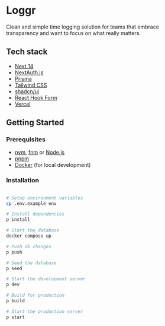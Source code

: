 # Loggr

Clean and simple time logging solution for teams that embrace transparency and want to focus on what really matters.

## Tech stack

- [Next 14](https://nextjs.org)
- [NextAuth.js](https://next-auth.js.org)
- [Prisma](https://prisma.io)
- [Tailwind CSS](https://tailwindcss.com)
- [shadcn/ui](https://ui.shadcn.com/)
- [React Hook Form](https://react-hook-form.com)
- [Vercel](https://vercel.com)

## Getting Started

### Prerequisites

- [nvm](https://github.com/nvm-sh/nvm), [fnm](https://github.com/Schniz/fnm) or [Node.js](https://nodejs.org/en/)
- [pnpm](https://pnpm.io/)
- [Docker](https://docs.docker.com/get-docker/) (for local development)

### Installation

```bash

# Setup environment variables
cp .env.example env

# Install dependencies
p install

# Start the database
docker compose up

# Push db changes
p push

# Seed the database
p seed

# Start the development server
p dev

# Build for production
p build

# Start the production server
p start
```
